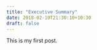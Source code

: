```yaml
---
title: "Executive Summary"
date: 2018-02-10T21:30:10+10:30
draft: false
---
```



This is my first post.
